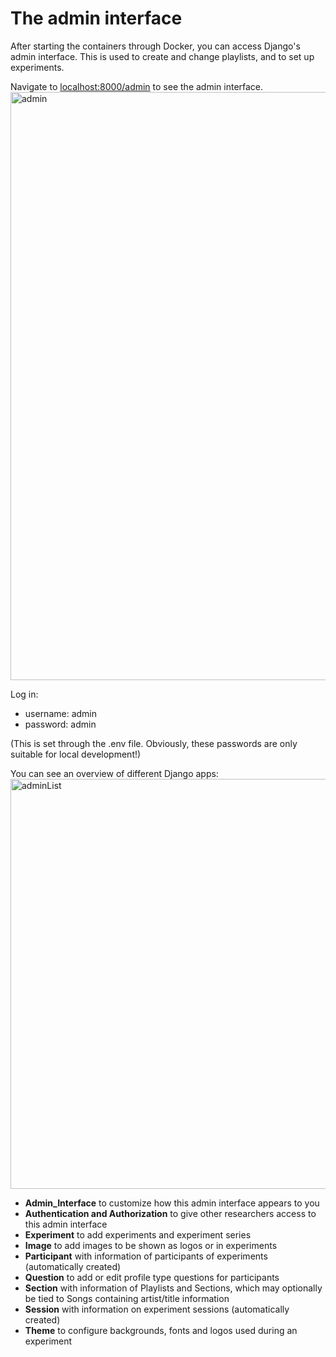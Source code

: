 # The admin interface

After starting the containers through Docker, you can access Django's admin interface. This is used to create and change playlists, and to set up experiments.

Navigate to <a href="http://localhost:8000/admin" target="_blank">localhost:8000/admin</a> to see the admin interface.
<img width="941" alt="admin" src="https://github.com/Amsterdam-Music-Lab/MUSCLE/assets/11174072/40aff96c-a336-400b-8a47-4ce04d621a77">

Log in:
- username: admin
- password: admin

(This is set through the .env file. Obviously, these passwords are only suitable for local development!)

You can see an overview of different Django apps:
<img width="656" alt="adminList" src="/assets/images/AdminInterface.png">

- **Admin_Interface** to customize how this admin interface appears to you
- **Authentication and Authorization** to give other researchers access to this admin interface
- **Experiment** to add experiments and experiment series
- **Image** to add images to be shown as logos or in experiments
- **Participant** with information of participants of experiments (automatically created)
- **Question** to add or edit profile type questions for participants
- **Section** with information of Playlists and Sections, which may optionally be tied to Songs containing artist/title  information
- **Session** with information on experiment sessions (automatically created)
- **Theme** to configure backgrounds, fonts and logos used during an experiment
